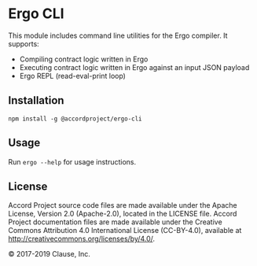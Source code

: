 # Ergo CLI

This module includes command line utilities for the Ergo compiler. It supports:
   * Compiling contract logic written in Ergo 
   * Executing contract logic written in Ergo against an input JSON payload
   * Ergo REPL (read-eval-print loop)

## Installation

```
npm install -g @accordproject/ergo-cli
```

## Usage

Run `ergo --help` for usage instructions.

## License <a name="license"></a>
Accord Project source code files are made available under the Apache License, Version 2.0 (Apache-2.0), located in the LICENSE file. Accord Project documentation files are made available under the Creative Commons Attribution 4.0 International License (CC-BY-4.0), available at http://creativecommons.org/licenses/by/4.0/.

© 2017-2019 Clause, Inc.
